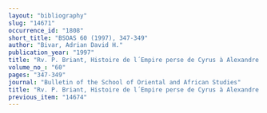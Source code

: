 ```yaml
---
layout: "bibliography"
slug: "14671"
occurrence_id: "1808"
short_title: "BSOAS 60 (1997), 347-349"
author: "Bivar, Adrian David H."
publication_year: "1997"
title: "Rv. P. Briant, Histoire de l´Empire perse de Cyrus à Alexandre (1996)"
volume_no_: "60"
pages: "347-349"
journal: "Bulletin of the School of Oriental and African Studies"
title: "Rv. P. Briant, Histoire de l´Empire perse de Cyrus à Alexandre (1996)"
previous_item: "14674"
---
```

